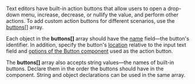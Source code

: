 Text editors have built-in action buttons that allow users to open a drop-down menu, increase, decrease, or nullify the value, and perform other actions. To add custom action buttons for different scenarios, use the [buttons[]](/Documentation/ApiReference/UI_Components/dxTextBox/Configuration/buttons/) array.
<!--split-->

Each object in the **buttons[]** array should have the [name](/Documentation/ApiReference/UI_Components/dxTextBox/Configuration/buttons/#name) field&mdash;the button's identifier. In addition, specify the button's [location](/Documentation/ApiReference/UI_Components/dxTextBox/Configuration/buttons/#location) relative to the input text field and [options of the Button component](/Documentation/ApiReference/UI_Components/dxTextBox/Configuration/buttons/#options) used as the action button.

The **buttons[]** array also accepts string values&mdash;the names of built-in buttons. Declare them in the order the buttons should have in the component. String and object declarations can be used in the same array.